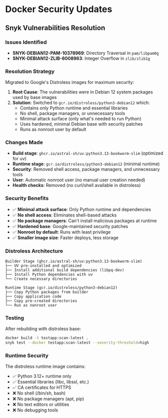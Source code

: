 # Docker Security Updates

## Snyk Vulnerabilities Resolution

### Issues Identified

- **SNYK-DEBIAN12-PAM-10378969**: Directory Traversal in `pam/libpam0g`
- **SNYK-DEBIAN12-ZLIB-6008963**: Integer Overflow in `zlib/zlib1g`

### Resolution Strategy

Migrated to Google's Distroless images for maximum security:

1. **Root Cause**: The vulnerabilities were in Debian 12 system packages used by base images
2. **Solution**: Switched to `gcr.io/distroless/python3-debian12` which:
   - Contains only Python runtime and essential libraries
   - No shell, package managers, or unnecessary tools
   - Minimal attack surface (only what's needed to run Python)
   - Uses hardened, minimal Debian base with security patches
   - Runs as nonroot user by default

### Changes Made

- **Build stage**: `ghcr.io/astral-sh/uv:python3.13-bookworm-slim` (optimized for uv)
- **Runtime stage**: `gcr.io/distroless/python3-debian12` (minimal runtime)
- **Security**: Removed shell access, package managers, and unnecessary tools
- **User**: Automatic nonroot user (no manual user creation needed)
- **Health checks**: Removed (no curl/shell available in distroless)

### Security Benefits

- ✅ **Minimal attack surface**: Only Python runtime and dependencies
- ✅ **No shell access**: Eliminates shell-based attacks
- ✅ **No package managers**: Can't install malicious packages at runtime
- ✅ **Hardened base**: Google-maintained security patches
- ✅ **Nonroot by default**: Runs with least privilege
- ✅ **Smaller image size**: Faster deploys, less storage

### Distroless Architecture

```text
Builder Stage (ghcr.io/astral-sh/uv:python3.13-bookworm-slim)
├── UV pre-installed and optimized
├── Install additional build dependencies (libpq-dev)
├── Install Python dependencies with uv
└── Create necessary directories

Runtime Stage (gcr.io/distroless/python3-debian12)
├── Copy Python packages from builder
├── Copy application code
├── Copy pre-created directories
└── Run as nonroot user
```

### Testing

After rebuilding with distroless base:

```bash
docker build -t testapp:scan-latest .
snyk test --docker testapp:scan-latest --severity-threshold=high
```

### Runtime Security

The distroless runtime image contains:

- ✅ Python 3.12+ runtime only
- ✅ Essential libraries (libc, libssl, etc.)
- ✅ CA certificates for HTTPS
- ❌ No shell (/bin/sh, bash)
- ❌ No package managers (apt, pip)
- ❌ No text editors or utilities
- ❌ No debugging tools